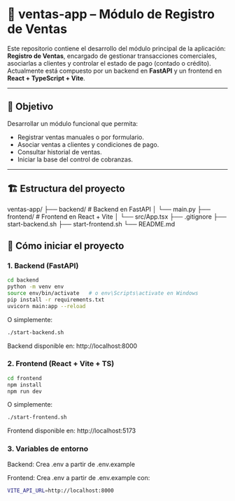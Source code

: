# 🧾 ventas-app – Módulo de Registro de Ventas

Este repositorio contiene el desarrollo del módulo principal de la aplicación: **Registro de Ventas**, encargado de gestionar transacciones comerciales, asociarlas a clientes y controlar el estado de pago (contado o crédito).  
Actualmente está compuesto por un backend en **FastAPI** y un frontend en **React + TypeScript + Vite**.

---

## 🎯 Objetivo

Desarrollar un módulo funcional que permita:

- Registrar ventas manuales o por formulario.
- Asociar ventas a clientes y condiciones de pago.
- Consultar historial de ventas.
- Iniciar la base del control de cobranzas.

---

## 🏗️ Estructura del proyecto

ventas-app/
├── backend/ # Backend en FastAPI
│ └── main.py
├── frontend/ # Frontend en React + Vite
│ └── src/App.tsx
├── .gitignore
├── start-backend.sh
├── start-frontend.sh
└── README.md

## 🚀 Cómo iniciar el proyecto

### 1. Backend (FastAPI)

```bash
cd backend
python -m venv env
source env/bin/activate   # o env\Scripts\activate en Windows
pip install -r requirements.txt
uvicorn main:app --reload
```
O simplemente:
```bash
./start-backend.sh
```
Backend disponible en: http://localhost:8000

### 2. Frontend (React + Vite + TS)

```bash
cd frontend
npm install
npm run dev
```
O simplemente:
```bash
./start-frontend.sh
```
Frontend disponible en: http://localhost:5173

### 3. Variables de entorno
Backend:
Crea .env a partir de .env.example

Frontend:
Crea .env a partir de .env.example con:

```bash
VITE_API_URL=http://localhost:8000
```